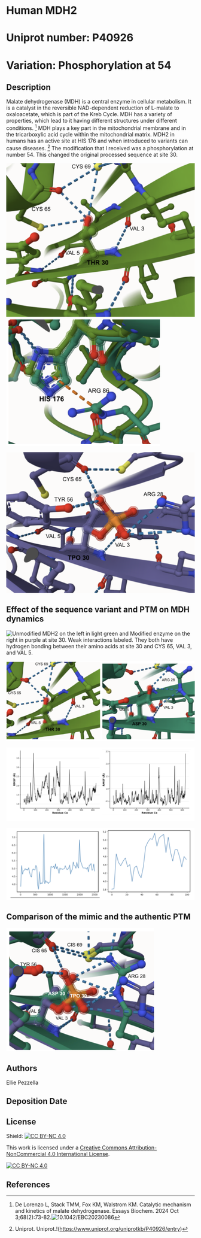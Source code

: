 # Human MDH2

# Uniprot number: P40926

# Variation: Phosphorylation at 54

## Description

Malate dehydrogenase (MDH) is a central enzyme in cellular metabolism. It is a catalyst in the reversible NAD-dependent reduction of L-malate to oxaloacetate, which is part of the Kreb Cycle. MDH has a variety of properties, which lead to it having different structures under different conditions. [^readme_template_human_mdh2_p54--1] MDH plays a key part in the mitochondrial membrane and in the tricarboxylic acid cycle within the mitochondrial matrix. MDH2 in humans has an active site at HIS 176 and when introduced to variants can cause diseases. [^readme_template_human_mdh2_p54--2] The modification that I received was a phosphorylation at number 54. This changed the original processed sequence at site 30.

[^readme_template_human_mdh2_p54--1]: De Lorenzo L, Stack TMM, Fox KM, Walstrom KM. Catalytic mechanism and kinetics of malate dehydrogenase. Essays Biochem. 2024 Oct 3;68(2):73-82.![10.1042/EBC20230086](DOI:%2010.1042/EBC20230086)

[^readme_template_human_mdh2_p54--2]: Uniprot. Uniprot.!(<https://www.uniprot.org/uniprotkb/P40926/entry>)

![The unmodified enzyme seen at site 30 with all of it's weak interactions](images/unmod.png) ![The unmodified enzyme in light green at HIS 176, the active site](images/active_site_compare.png)

![This is the modified enzyme at site 30 where there is now TPO 30 instead of THR 30.](images/modified.png)

## Effect of the sequence variant and PTM on MDH dynamics

![Unmodified MDH2 on the left in light green and Modified enzyme on the right in purple at site 30. Weak interactions labeled. They both have hydrogen bonding between their amino acids at site 30 and CYS 65, VAL 3, and VAL 5.](images/unmod_mod_compare.png)

![Unmodified MDH2 on the left in light green and mimic variant on the right in dark green at site 30. Weak interactions labeled. They both have hydrogen bonding between their amino acids at site 30 and Val 3 and Val 5](images/unmod_mimic_compare.png)

![RMSF data from project 2 MDH2 unmodified processed sequence on the left and RMSF data from colab 2 of this project with the mimic variant from AlphaFill on the right.The unmodified enzyme (left image) had a larger range as it was from about 0.8-4. In the RMSF data plot for the mimic variant (right image) the range is about 0.25-2.4. The mimic variant range being smaller than the unmodified enzyme RMSF range indicates less flexible and dynamic regions in the mimic variant enzyme.](images/rmsf_compare.png)

![pKa trends in the amino acid HIS 176. The MDH2 unmodified processed sequence from project 2 on the left and the mimic variant from colab 2 of this project on the right. The unmodified enzyme stays at a pKa of about 4-5 with some slight variations, most likely deprotonated. The mimic variant’s pKa seems to stay under 5 for the majority which means that it is deprotonated for the most part.](images/pka_compare.png)

## Comparison of the mimic and the authentic PTM

![The PTM modified sequence and mimic variant superimposed in molstar to show the differences at site 30. Weak interactions shown and labeled. They both have hydrogen bonding between their amino acids at site 30 and ARG 28, VAL 3, and VAL 5. Differences in their weak interactions are seen with the PTM modified enzyme’s TPO 30 bonding with CYS 65 and TYR 56, when the mimic variant’s ASP 30 doesn’t bond with either of those amino acids.](images/mod_mimic_compare_30.png)

## Authors

Ellie Pezzella

## Deposition Date

## License

Shield: [![CC BY-NC 4.0](https://img.shields.io/badge/License-CC%20BY--NC%204.0-lightgrey.svg)](https://creativecommons.org/licenses/by-nc/4.0/)

This work is licensed under a [Creative Commons Attribution-NonCommercial 4.0 International License](https://creativecommons.org/licenses/by-nc/4.0/).

[![CC BY-NC 4.0](https://licensebuttons.net/l/by-nc/4.0/88x31.png)](https://creativecommons.org/licenses/by-nc/4.0/)

## References
